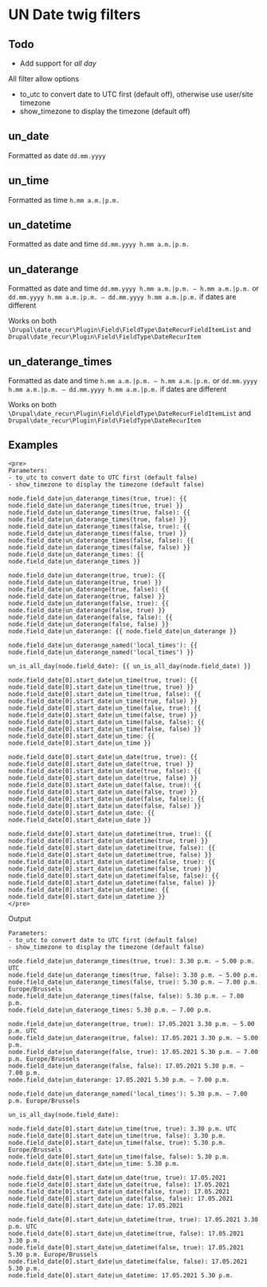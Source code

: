 # UN Date twig filters

## Todo

- Add support for *all day*

All filter allow options

- to_utc to convert date to UTC first (default off), otherwise use user/site timezone
- show_timezone to display the timezone (default off)

## un_date

Formatted as date `dd.mm.yyyy`

## un_time

Formatted as time `h.mm a.m.|p.m.`

## un_datetime

Formatted as date and time `dd.mm.yyyy h.mm a.m.|p.m.`

## un_daterange

Formatted as date and time `dd.mm.yyyy h.mm a.m.|p.m. — h.mm a.m.|p.m.`
or `dd.mm.yyyy h.mm a.m.|p.m. — dd.mm.yyyy h.mm a.m.|p.m.` if dates are different

Works on both `\Drupal\date_recur\Plugin\Field\FieldType\DateRecurFieldItemList` and `Drupal\date_recur\Plugin\Field\FieldType\DateRecurItem`

## un_daterange_times

Formatted as date and time `h.mm a.m.|p.m. — h.mm a.m.|p.m.`
or `dd.mm.yyyy h.mm a.m.|p.m. — dd.mm.yyyy h.mm a.m.|p.m.` if dates are different

Works on both `\Drupal\date_recur\Plugin\Field\FieldType\DateRecurFieldItemList` and `Drupal\date_recur\Plugin\Field\FieldType\DateRecurItem`

## Examples

```twig
<pre>
Parameters:
- to_utc to convert date to UTC first (default false)
- show_timezone to display the timezone (default false)

node.field_date|un_daterange_times(true, true): {{ node.field_date|un_daterange_times(true, true) }}
node.field_date|un_daterange_times(true, false): {{ node.field_date|un_daterange_times(true, false) }}
node.field_date|un_daterange_times(false, true): {{ node.field_date|un_daterange_times(false, true) }}
node.field_date|un_daterange_times(false, false): {{ node.field_date|un_daterange_times(false, false) }}
node.field_date|un_daterange_times: {{ node.field_date|un_daterange_times }}

node.field_date|un_daterange(true, true): {{ node.field_date|un_daterange(true, true) }}
node.field_date|un_daterange(true, false): {{ node.field_date|un_daterange(true, false) }}
node.field_date|un_daterange(false, true): {{ node.field_date|un_daterange(false, true) }}
node.field_date|un_daterange(false, false): {{ node.field_date|un_daterange(false, false) }}
node.field_date|un_daterange: {{ node.field_date|un_daterange }}

node.field_date|un_daterange_named('local_times'): {{ node.field_date|un_daterange_named('local_times') }}

un_is_all_day(node.field_date): {{ un_is_all_day(node.field_date) }}

node.field_date[0].start_date|un_time(true, true): {{ node.field_date[0].start_date|un_time(true, true) }}
node.field_date[0].start_date|un_time(true, false): {{ node.field_date[0].start_date|un_time(true, false) }}
node.field_date[0].start_date|un_time(false, true): {{ node.field_date[0].start_date|un_time(false, true) }}
node.field_date[0].start_date|un_time(false, false): {{ node.field_date[0].start_date|un_time(false, false) }}
node.field_date[0].start_date|un_time: {{ node.field_date[0].start_date|un_time }}

node.field_date[0].start_date|un_date(true, true): {{ node.field_date[0].start_date|un_date(true, true) }}
node.field_date[0].start_date|un_date(true, false): {{ node.field_date[0].start_date|un_date(true, false) }}
node.field_date[0].start_date|un_date(false, true): {{ node.field_date[0].start_date|un_date(false, true) }}
node.field_date[0].start_date|un_date(false, false): {{ node.field_date[0].start_date|un_date(false, false) }}
node.field_date[0].start_date|un_date: {{ node.field_date[0].start_date|un_date }}

node.field_date[0].start_date|un_datetime(true, true): {{ node.field_date[0].start_date|un_datetime(true, true) }}
node.field_date[0].start_date|un_datetime(true, false): {{ node.field_date[0].start_date|un_datetime(true, false) }}
node.field_date[0].start_date|un_datetime(false, true): {{ node.field_date[0].start_date|un_datetime(false, true) }}
node.field_date[0].start_date|un_datetime(false, false): {{ node.field_date[0].start_date|un_datetime(false, false) }}
node.field_date[0].start_date|un_datetime: {{ node.field_date[0].start_date|un_datetime }}
</pre>
```

Output

```
Parameters:
- to_utc to convert date to UTC first (default false)
- show_timezone to display the timezone (default false)

node.field_date|un_daterange_times(true, true): 3.30 p.m. — 5.00 p.m. UTC
node.field_date|un_daterange_times(true, false): 3.30 p.m. — 5.00 p.m.
node.field_date|un_daterange_times(false, true): 5.30 p.m. — 7.00 p.m. Europe/Brussels
node.field_date|un_daterange_times(false, false): 5.30 p.m. — 7.00 p.m.
node.field_date|un_daterange_times: 5.30 p.m. — 7.00 p.m.

node.field_date|un_daterange(true, true): 17.05.2021 3.30 p.m. — 5.00 p.m. UTC
node.field_date|un_daterange(true, false): 17.05.2021 3.30 p.m. — 5.00 p.m.
node.field_date|un_daterange(false, true): 17.05.2021 5.30 p.m. — 7.00 p.m. Europe/Brussels
node.field_date|un_daterange(false, false): 17.05.2021 5.30 p.m. — 7.00 p.m.
node.field_date|un_daterange: 17.05.2021 5.30 p.m. — 7.00 p.m.

node.field_date|un_daterange_named('local_times'): 5.30 p.m. — 7.00 p.m. Europe/Brussels

un_is_all_day(node.field_date):

node.field_date[0].start_date|un_time(true, true): 3.30 p.m. UTC
node.field_date[0].start_date|un_time(true, false): 3.30 p.m.
node.field_date[0].start_date|un_time(false, true): 5.30 p.m. Europe/Brussels
node.field_date[0].start_date|un_time(false, false): 5.30 p.m.
node.field_date[0].start_date|un_time: 5.30 p.m.

node.field_date[0].start_date|un_date(true, true): 17.05.2021
node.field_date[0].start_date|un_date(true, false): 17.05.2021
node.field_date[0].start_date|un_date(false, true): 17.05.2021
node.field_date[0].start_date|un_date(false, false): 17.05.2021
node.field_date[0].start_date|un_date: 17.05.2021

node.field_date[0].start_date|un_datetime(true, true): 17.05.2021 3.30 p.m. UTC
node.field_date[0].start_date|un_datetime(true, false): 17.05.2021 3.30 p.m.
node.field_date[0].start_date|un_datetime(false, true): 17.05.2021 5.30 p.m. Europe/Brussels
node.field_date[0].start_date|un_datetime(false, false): 17.05.2021 5.30 p.m.
node.field_date[0].start_date|un_datetime: 17.05.2021 5.30 p.m.
```
